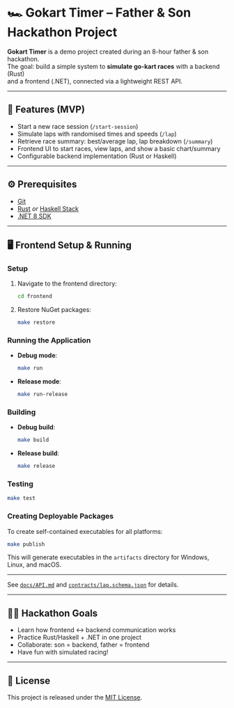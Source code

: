 # 🏎️ Gokart Timer – Father & Son Hackathon Project

**Gokart Timer** is a demo project created during an 8-hour father & son hackathon.  
The goal: build a simple system to **simulate go-kart races** with a backend (Rust)  
and a frontend (.NET), connected via a lightweight REST API.

---

## 🚀 Features (MVP)
- Start a new race session (`/start-session`)
- Simulate laps with randomised times and speeds (`/lap`)
- Retrieve race summary: best/average lap, lap breakdown (`/summary`)
- Frontend UI to start races, view laps, and show a basic chart/summary
- Configurable backend implementation (Rust or Haskell)

---

## ⚙️ Prerequisites
- [Git](https://git-scm.com/)  
- [Rust](https://www.rust-lang.org/) *or* [Haskell Stack](https://docs.haskellstack.org/)  
- [.NET 8 SDK](https://dotnet.microsoft.com/download)  

---

## 🖥️ Frontend Setup & Running

### Setup
1. Navigate to the frontend directory:
   ```bash
   cd frontend
   ```

2. Restore NuGet packages:
   ```bash
   make restore
   ```

### Running the Application
- **Debug mode**:
   ```bash
   make run
   ```

- **Release mode**:
   ```bash
   make run-release
   ```

### Building
- **Debug build**:
   ```bash
   make build
   ```

- **Release build**:
   ```bash
   make release
   ```

### Testing
```bash
make test
```

### Creating Deployable Packages
To create self-contained executables for all platforms:
```bash
make publish
```

This will generate executables in the `artifacts` directory for Windows, Linux, and macOS.

---

See [`docs/API.md`](docs/API.md) and [`contracts/lap.schema.json`](contracts/lap.schema.json) for details.

---

## 👨‍👦 Hackathon Goals
- Learn how frontend ↔ backend communication works  
- Practice Rust/Haskell + .NET in one project  
- Collaborate: son = backend, father = frontend  
- Have fun with simulated racing!

---

## 📜 License
This project is released under the [MIT License](LICENSE).

